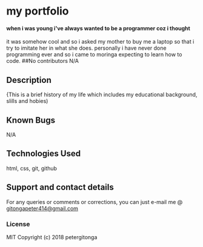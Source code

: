 # my portfolio
#### when i was young i've always wanted to be a programmer coz i thought
it was somehow cool and so i asked my mother to buy me a laptop so that
i try to imitate her in what she does. personally i have never done
programming ever and so i came to moringa expecting to learn how to code.
##No contributors
N/A
## Description
{This is a brief history of my life which includes my educational background,
  slills and hobies)  
## Known Bugs
N/A
## Technologies Used
html, css, git, github
## Support and contact details
For any queries or comments or corrections, you can
  just e-mail me @ gitongapeter414@gmail.com
### License
MIT
Copyright (c) 2018 petergitonga
